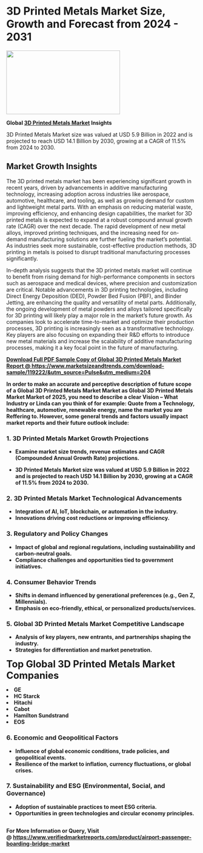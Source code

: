 <H1>3D Printed Metals Market Size, Growth and Forecast from 2024 - 2031</H1><img class="aligncenter size-medium wp-image-584254" src="https://thirdeyenews.in/wp-content/uploads/2024/09/Global-Market-Research-300x168.jpeg" alt="" width="300" height="168" /><p><strong>Global&nbsp;<a href="https://www.marketsizeandtrends.com/download-sample/119222/&amp;utm_source=Pulse&amp;utm_medium=204">3D Printed Metals Market</a> Insights</strong></p><p>3D Printed Metals Market size was valued at USD 5.9 Billion in 2022 and is projected to reach USD 14.1 Billion by 2030, growing at a CAGR of 11.5% from 2024 to 2030.</p><p><h2>Market Growth Insights</h2> <p>The 3D printed metals market has been experiencing significant growth in recent years, driven by advancements in additive manufacturing technology, increasing adoption across industries like aerospace, automotive, healthcare, and tooling, as well as growing demand for custom and lightweight metal parts. With an emphasis on reducing material waste, improving efficiency, and enhancing design capabilities, the market for 3D printed metals is expected to expand at a robust compound annual growth rate (CAGR) over the next decade. The rapid development of new metal alloys, improved printing techniques, and the increasing need for on-demand manufacturing solutions are further fueling the market’s potential. As industries seek more sustainable, cost-effective production methods, 3D printing in metals is poised to disrupt traditional manufacturing processes significantly.</p> <p><strong><a href="#"></a></strong></p> <p>In-depth analysis suggests that the 3D printed metals market will continue to benefit from rising demand for high-performance components in sectors such as aerospace and medical devices, where precision and customization are critical. Notable advancements in 3D printing technologies, including Direct Energy Deposition (DED), Powder Bed Fusion (PBF), and Binder Jetting, are enhancing the quality and versatility of metal parts. Additionally, the ongoing development of metal powders and alloys tailored specifically for 3D printing will likely play a major role in the market’s future growth. As companies look to accelerate time-to-market and optimize their production processes, 3D printing is increasingly seen as a transformative technology. Key players are also focusing on expanding their R&D efforts to introduce new metal materials and increase the scalability of additive manufacturing processes, making it a key focal point in the future of manufacturing.</p> <p><strong><a href="#"></p><p><span class=""><strong>Download Full PDF Sample Copy of Global 3D Printed Metals Market Report</strong> @ <a href="https://www.marketsizeandtrends.com/download-sample/119222/&amp;utm_source=Pulse&amp;utm_medium=204" target="_blank">https://www.marketsizeandtrends.com/download-sample/119222/&amp;utm_source=Pulse&amp;utm_medium=204</a></span></p><p>In order to make an accurate and perceptive description of future scope of a Global&nbsp;3D Printed Metals Market Market as Global&nbsp;3D Printed Metals Market Market of 2025, you need to describe a clear Vision &ndash; What Industry or Linda can you think of for example: Quote from a Technology, healthcare, automotive, renewable energy, name the market you are Reffering to. However, some general trends and factors usually impact market reports and their future outlook include:</p><h3>1.&nbsp;<strong>3D Printed Metals Market Growth Projections</strong></h3><ul><li>Examine market size trends, revenue estimates and CAGR (Compounded Annual Growth Rate) projections.</li><li><p>3D Printed Metals Market size was valued at USD 5.9 Billion in 2022 and is projected to reach USD 14.1 Billion by 2030, growing at a CAGR of 11.5% from 2024 to 2030.</p></li></ul><h3>2.&nbsp;<strong>3D Printed Metals Market Technological Advancements</strong></h3><ul><li>Integration of AI, IoT, blockchain, or automation in the industry.</li><li>Innovations driving cost reductions or improving efficiency.</li></ul><h3>3.&nbsp;<strong>Regulatory and Policy Changes</strong></h3><ul><li>Impact of global and regional regulations, including sustainability and carbon-neutral goals.</li><li>Compliance challenges and opportunities tied to government initiatives.</li></ul><h3>4.&nbsp;<strong>Consumer Behavior Trends</strong></h3><ul><li>Shifts in demand influenced by generational preferences (e.g., Gen Z, Millennials).</li><li>Emphasis on eco-friendly, ethical, or personalized products/services.</li></ul><h3>5.&nbsp;<strong>Global 3D Printed Metals Market Competitive Landscape</strong></h3><ul><li>Analysis of key players, new entrants, and partnerships shaping the industry.</li><li>Strategies for differentiation and market penetration.</li></ul><p data-pm-slice="1 1 []"><span style="color: inherit; font-family: inherit; font-size: 25px;">Top Global 3D Printed Metals Market Companies</span></p><div class="" data-test-id=""><p><li>GE</li><li> HC Starck</li><li> Hitachi</li><li> Cabot</li><li> Hamilton Sundstrand</li><li> EOS</li></p></div><h3>6.&nbsp;<strong>Economic and Geopolitical Factors</strong></h3><ul><li>Influence of global economic conditions, trade policies, and geopolitical events.</li><li>Resilience of the market to inflation, currency fluctuations, or global crises.</li></ul><h3>7.&nbsp;<strong>Sustainability and ESG (Environmental, Social, and Governance)</strong></h3><ul><li>Adoption of sustainable practices to meet ESG criteria.</li><li>Opportunities in green technologies and circular economy principles.</li></ul><h2><strong style="font-size: 14px;">For More Information or Query, Visit @&nbsp;</strong><a style="background-color: #ffffff; font-size: 14px;" href="https://www.marketsizeandtrends.com/report/3d-printed-metals-market/" target="_blank">https://www.verifiedmarketreports.com/product/airport-passenger-boarding-bridge-market</a></h2>
